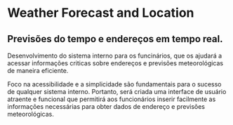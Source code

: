 # Weather Forecast and Location
## Previsões do tempo e endereços em tempo real.
Desenvolvimento do sistema interno para os funcinários, que os ajudará a acessar informações criticas sobre endereços e previsões meteorológicas de maneira eficiente.

Foco na acessibilidade e a simplicidade são fundamentais para o sucesso de qualquer sistema interno. Portanto, será criada uma interface de usuário atraente e funcional que permitirá aos funcionários inserir facilmente as informações necessárias para obter dados de endereço e previsões meteorológicas. 